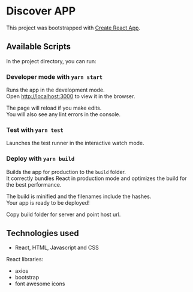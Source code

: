 # Discover APP

This project was bootstrapped with [Create React App](https://github.com/facebook/create-react-app).

## Available Scripts

In the project directory, you can run:

### Developer mode with `yarn start`

Runs the app in the development mode.<br />
Open [http://localhost:3000](http://localhost:3000) to view it in the browser.

The page will reload if you make edits.<br />
You will also see any lint errors in the console.

### Test with `yarn test`

Launches the test runner in the interactive watch mode.<br />

### Deploy with `yarn build`

Builds the app for production to the `build` folder.<br />
It correctly bundles React in production mode and optimizes the build for the best performance.

The build is minified and the filenames include the hashes.<br />
Your app is ready to be deployed!

Copy build folder for server and point host url.

## Technologies used

- React, HTML, Javascript and CSS

React libraries:
- axios
- bootstrap
- font awesome icons

